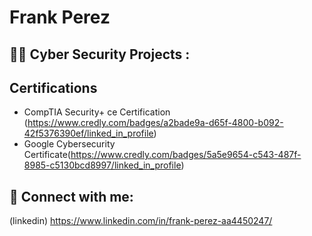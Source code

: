 <h1>Frank Perez </h1>

<h2>👨‍💻 Cyber Security Projects :</h2>


<h2>Certifications</h2>

- CompTIA Security+ ce Certification (https://www.credly.com/badges/a2bade9a-d65f-4800-b092-42f5376390ef/linked_in_profile)
- Google Cybersecurity Certificate(https://www.credly.com/badges/5a5e9654-c543-487f-8985-c5130bcd8997/linked_in_profile)

<h2> 🤳 Connect with me:</h2>

(linkedin)   https://www.linkedin.com/in/frank-perez-aa4450247/


[twitter]: https://twitter.com/joshmadakor
[youtube]: https://www.youtube.com/c/joshmadakor
[instagram]: https://www.instagram.com/joshmadakor/
[linkedin]: https://linkedin.com/in/joshmadakor

<!--
**joshmadakor1/joshmadakor1** is a ✨ _special_ ✨ repository because its `README.md` (this file) appears on your GitHub profile.

Here are some ideas to get you started:

- 🔭 I’m currently working on ...
- 🌱 I’m currently learning ...
- 👯 I’m looking to collaborate on ...
- 🤔 I’m looking for help with ...
- 💬 Ask me about ...
- 📫 How to reach me: ...
- 😄 Pronouns: ...
- ⚡ Fun fact: ...
-->
